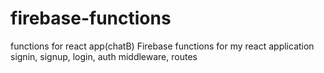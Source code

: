 # firebase-functions
functions for react app(chatB)
Firebase functions for my react application
signin, signup, login, auth middleware, routes
